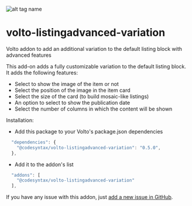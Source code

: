 ![alt tag name](https://img.shields.io/github/v/tag/codesyntax/volto-listingadvanced-variation)

# volto-listingadvanced-variation 

Volto addon to add an additional variation to the default listing block with advanced features

This add-on adds a fully customizable variation to the default listing block. It adds the following features:

- Select to show the image of the item or not
- Select the position of the image in the item card
- Select the size of the card (to build mosaic-like listings)
- An option to select to show the publication date
- Select the number of columns in which the content will be shown

Installation:

- Add this package to your Volto's package.json dependencies

```javascript
  "dependencies": {
    "@codesyntax/volto-listingadvanced-variation": "0.5.0",
  },
```

- Add it to the addon's list

```javascript
  "addons": [
    "@codesyntax/volto-listingadvanced-variation"
  ],
```

If you have any issue with this addon, just [add a new issue in GitHub](https://github.com/codesyntax/volto-listingadvanced-block).
